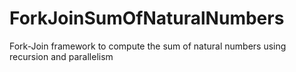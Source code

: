 # ForkJoinSumOfNaturalNumbers
Fork-Join framework to compute the sum of natural numbers using recursion and parallelism
